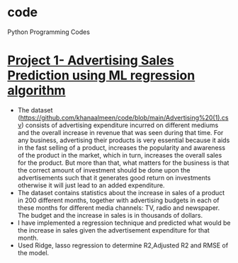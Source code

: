 # code
Python Programming Codes

# [Project 1- Advertising Sales Prediction using ML regression algorithm](https://github.com/khanaalmeen/code/blob/main/LINEAR_REGRESSION.ipynb)   
* The dataset (https://github.com/khanaalmeen/code/blob/main/Advertising%20(1).csv) consists of advertising expenditure incurred on different mediums and the overall increase in revenue that was seen during that time. For any business, advertising their products is very essential because it aids in the fast selling of a product, increases the popularity and awareness of the product in the market, which in turn, increases the overall sales for the product. But more than that, what matters for the business is that the correct amount of investment should be done upon the advertisements such that it generates good return on investments otherwise it will just lead to an added expenditure.
* The dataset contains statistics about the increase in sales of a product in 200 different months, together with advertising budgets in each of these months for different media channels: TV, radio and newspaper. The budget and the increase in sales is in thousands of dollars. 
* I have implemented a regression technique and predicted what would be the increase in sales given the advertisement expenditure for that month.
* Used Ridge, lasso regression to determine R2,Adjusted R2 and RMSE of the model.
